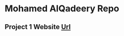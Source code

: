 # Mohamed AlQadeery Repo

## Project 1 Website [Url](https://jsd-0923.github.io/mohamed-alqadeery/mohamed-alqadeery-project1/)


